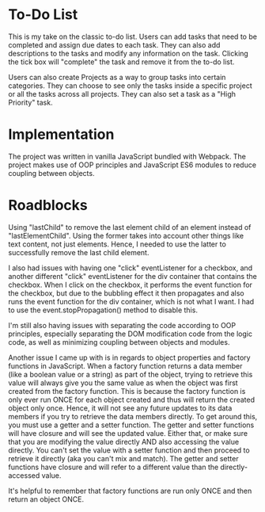 #  To-Do List

This is my take on the classic to-do list. Users can add tasks that need to be completed and assign due dates to each task. They can also add descriptions to the tasks and modify any information on the task. Clicking the tick box will "complete" the task and remove it from the to-do list. 

Users can also create Projects as a way to group tasks into certain categories. They can choose to see only the tasks inside a specific project or all the tasks across all projects. They can also set a task as a "High Priority" task.

# Implementation

The project was written in vanilla JavaScript bundled with Webpack. The project makes use of OOP principles and JavaScript ES6 modules to reduce coupling between objects.

# Roadblocks

Using "lastChild" to remove the last element child of an element instead of "lastElementChild". Using the former takes into account other things like text content, not just elements. Hence, I needed to use the latter to successfully remove the last child element.

I also had issues with having one "click" eventListener for a checkbox, and another different "click" eventListener for the div container that contains the checkbox. When I click on the checkbox, it performs the event function for the checkbox, but due to the bubbling effect it then propagates and also runs the event function for the div container, which is not what I want. I had to use the event.stopPropagation() method to disable this.

I'm still also having issues with separating the code according to OOP principles, especially separating the DOM modification code from the logic code, as well as minimizing coupling between objects and modules. 

Another issue I came up with is in regards to object properties and factory functions in JavaScript. When a factory function returns a data member (like a boolean value or a string) as part of the object, trying to retrieve this value will always give you the same value as when the object was first created from the factory function. This is because the factory function is only ever run ONCE for each object created and thus will return the created object only once. Hence, it will not see any future updates to its data members if you try to retrieve the data members directly. To get around this, you must use a getter and a setter function. The getter and setter functions will have closure and will see the updated value. Either that, or make sure that you are modifying the value directly AND also accessing the value directly. You can't set the value with a setter function and then proceed to retrieve it directly (aka you can't mix and match). The getter and setter functions have closure and will refer to a different value than the directly-accessed value.

It's helpful to remember that factory functions are run only ONCE and then return an object ONCE.  
